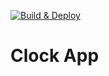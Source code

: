 [![Build & Deploy](https://github.com/kathcode/clock/blob/main/.github/workflows/main.yml/badge.svg?branch=main)](https://github.com/kathcode/clock/blob/main/.github/workflows/main.yml)

# Clock App